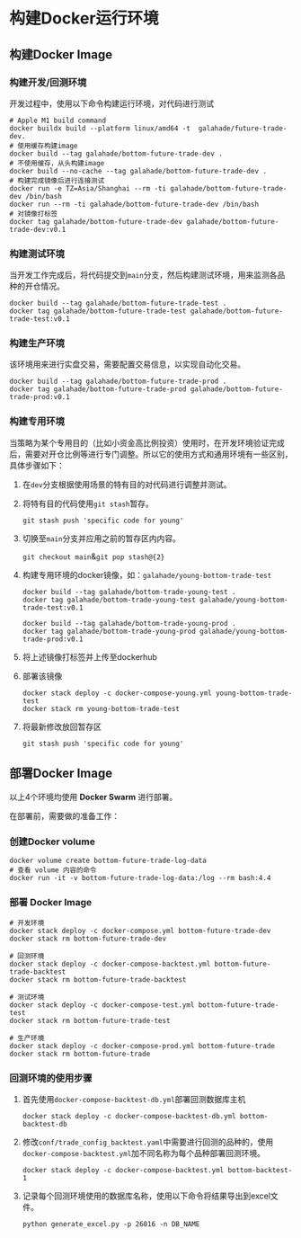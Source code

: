 # 构建Docker运行环境

## 构建Docker Image

### 构建开发/回测环境

开发过程中，使用以下命令构建运行环境，对代码进行测试

```
# Apple M1 build command
docker buildx build --platform linux/amd64 -t  galahade/future-trade-dev.
# 使用缓存构建image
docker build --tag galahade/bottom-future-trade-dev .
# 不使用缓存，从头构建image
docker build --no-cache --tag galahade/bottom-future-trade-dev .
# 构建完成镜像后进行连接测试
docker run -e TZ=Asia/Shanghai --rm -ti galahade/bottom-future-trade-dev /bin/bash
docker run --rm -ti galahade/bottom-future-trade-dev /bin/bash
# 对镜像打标签
docker tag galahade/bottom-future-trade-dev galahade/bottom-future-trade-dev:v0.1
```
### 构建测试环境

当开发工作完成后，将代码提交到`main`分支，然后构建测试环境，用来监测各品种的开仓情况。

```
docker build --tag galahade/bottom-future-trade-test .
docker tag galahade/bottom-future-trade-test galahade/bottom-future-trade-test:v0.1
```

### 构建生产环境

该环境用来进行实盘交易，需要配置交易信息，以实现自动化交易。

```
docker build --tag galahade/bottom-future-trade-prod .
docker tag galahade/bottom-future-trade-prod galahade/bottom-future-trade-prod:v0.1
```

### 构建专用环境

当策略为某个专用目的（比如小资金高比例投资）使用时，在开发环境验证完成后，需要对开仓比例等进行专门调整。所以它的使用方式和通用环境有一些区别，具体步骤如下：

1. 在`dev`分支根据使用场景的特有目的对代码进行调整并测试。

2. 将特有目的代码使用`git stash`暂存。

   `git stash push 'specific code for young' `

3. 切换至`main`分支并应用之前的暂存区内内容。

   `git checkout main`&`git pop stash@{2}`

4. 构建专用环境的docker镜像，如：`galahade/young-bottom-trade-test`

   ```
   docker build --tag galahade/bottom-trade-young-test .
   docker tag galahade/bottom-trade-young-test galahade/young-bottom-trade-test:v0.1
   
   docker build --tag galahade/bottom-trade-young-prod .
   docker tag galahade/bottom-trade-young-prod galahade/young-bottom-trade-prod:v0.1
   ```
   
5. 将上述镜像打标签并上传至dockerhub

6. 部署该镜像

   ```
   docker stack deploy -c docker-compose-young.yml young-bottom-trade-test
   docker stack rm young-bottom-trade-test
   ```

7. 将最新修改放回暂存区

   `git stash push 'specific code for young' `

## 部署Docker Image

以上4个环境均使用 **Docker Swarm** 进行部署。

在部署前，需要做的准备工作：

### 创建Docker volume

```
docker volume create bottom-future-trade-log-data
# 查看 volume 内容的命令
docker run -it -v bottom-future-trade-log-data:/log --rm bash:4.4
```

### 部署 Docker Image

```
# 开发环境
docker stack deploy -c docker-compose.yml bottom-future-trade-dev
docker stack rm bottom-future-trade-dev

# 回测环境
docker stack deploy -c docker-compose-backtest.yml bottom-future-trade-backtest
docker stack rm bottom-future-trade-backtest

# 测试环境
docker stack deploy -c docker-compose-test.yml bottom-future-trade-test
docker stack rm bottom-future-trade-test

# 生产环境
docker stack deploy -c docker-compose-prod.yml bottom-future-trade
docker stack rm bottom-future-trade

```

### 回测环境的使用步骤

1. 首先使用`docker-compose-backtest-db.yml`部署回测数据库主机
    ```
    docker stack deploy -c docker-compose-backtest-db.yml bottom-backtest-db
    ```
2. 修改`conf/trade_config_backtest.yaml`中需要进行回测的品种的，使用`docker-compose-backtest.yml`加不同名称为每个品种部署回测环境。
    ```
    docker stack deploy -c docker-compose-backtest.yml bottom-backtest-1
    ```
3. 记录每个回测环境使用的数据库名称，使用以下命令将结果导出到excel文件。
    ```
    python generate_excel.py -p 26016 -n DB_NAME 
    ```
